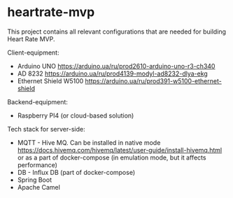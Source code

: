 # heartrate-mvp

This project contains all relevant configurations that are needed for building Heart Rate MVP.

Client-equipment:
* Arduino UNO https://arduino.ua/ru/prod2610-arduino-uno-r3-ch340
* AD 8232 https://arduino.ua/ru/prod4139-modyl-ad8232-dlya-ekg
* Ethernet Shield W5100 https://arduino.ua/ru/prod391-w5100-ethernet-shield

Backend-equipment:
* Raspberry PI4 (or cloud-based solution)

Tech stack for server-side:
* MQTT - Hive MQ. Can be installed in native mode https://docs.hivemq.com/hivemq/latest/user-guide/install-hivemq.html or as a part of docker-compose (in emulation mode, but it affects performance)
* DB - Influx DB (part of docker-compose)
* Spring Boot
* Apache Camel
